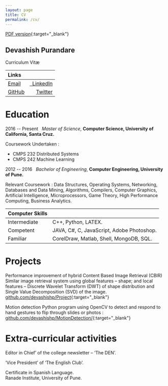 ```yaml
---
layout: page
title: CV
permalink: /cv/
---
```

[PDF version]({{site.baseurl}}/assets/pdf/cv.pdf){:target="\_blank"}
<div class="line"></div>

## Devashish Purandare
Curriculum Vitæ  

| Links    |     |
| :-- | --: |
| <a href="mailto:&#100;&#101;&#118;&#097;&#115;&#104;&#105;&#115;&#104;&#046;&#112;&#117;&#114;&#097;&#110;&#100;&#097;&#114;&#101;+&#098;&#108;&#111;&#103;&#064;&#103;&#109;&#097;&#105;&#108;&#046;&#099;&#111;&#109;">Email</a>       | <a href="https://www.linkedin.com/in/devashishp" target="_blank">&nbsp;&nbsp;LinkedIn</a>       |
|  <a href="https://www.github.com/devashishp" target="_blank">GitHub</a> |<a href="https://www.twitter.com/in/dev14e" target="_blank">Twitter</a> |

<div class="line"></div>

# Education

2016 -- Present &nbsp; *Master of Science*, **Computer Science, University of California, Santa Cruz.** 

Coursework Undertaken : 

- CMPS 232 Distributed Systems
- CMPS 242 Machine Learning

2012 -- 2016 &nbsp; *Bachelor of Engineering*, **Computer Engineering, University of Pune.**


Relevant Coursework : Data Structures, Operating Systems, Networking, Databases and Data Mining,
Algorithms, Compilers, Computer Graphics, Artificial Intelligence, Microprocessors,
Game Theory, High Performance Computing, Business Analytics.
<div class="line"></div>

|Computer Skills|     |
|:--|---|
|Intermediate &nbsp;|  C++, Python, LATEX.|
|Competent| JAVA, C#, C, JavaScript, Adobe Photoshop.|
|Familiar| CorelDraw, Matlab, Shell, MongoDB, SQL.|

<div class="line"></div>

# Projects
Performance improvement of hybrid Content Based Image Retrieval (CBIR)
Similar image retrieval system using global features – shape; and local features
– Discrete Wavelet Transform (DWT) of shape distribution and Single Value
Decomposition (SVD) of the image.  
[github.com/devashishp/Project](https://github.com/devashishp/Project){:target="\_blank"}

Motion detection
Python program using OpenCV to detect and respond to hand gestures to flip
through slides or photos :  
[github.com/devashishp/MotionDetection/](https://github.com/devashishp/MotionDetection/){:target="\_blank"}
<div class="line"></div>

# Extra-curricular activities

Editor in Chief’ of the college newsletter – ‘The DEN’.

‘Vice President’ of ‘The English Club’.

Certificate in Spanish Language.  
Ranade Institute, University of Pune.

<div class="line"></div>
